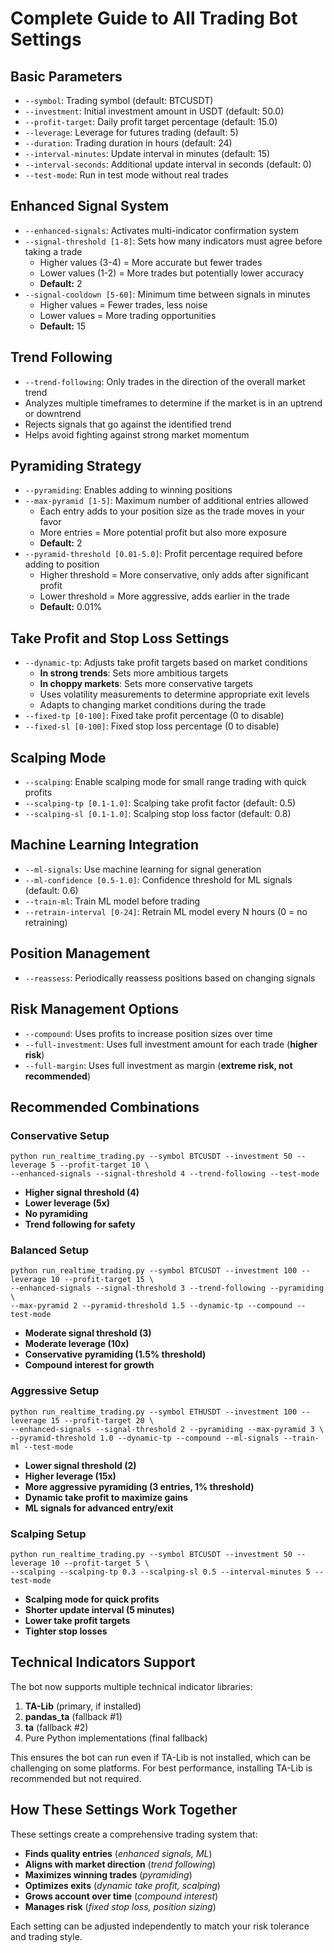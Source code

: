 # Complete Guide to All Trading Bot Settings

## Basic Parameters
- `--symbol`: Trading symbol (default: BTCUSDT)
- `--investment`: Initial investment amount in USDT (default: 50.0)
- `--profit-target`: Daily profit target percentage (default: 15.0)
- `--leverage`: Leverage for futures trading (default: 5)
- `--duration`: Trading duration in hours (default: 24)
- `--interval-minutes`: Update interval in minutes (default: 15)
- `--interval-seconds`: Additional update interval in seconds (default: 0)
- `--test-mode`: Run in test mode without real trades

## Enhanced Signal System
- `--enhanced-signals`: Activates multi-indicator confirmation system  
- `--signal-threshold [1-8]`: Sets how many indicators must agree before taking a trade  
  - Higher values (3-4) = More accurate but fewer trades  
  - Lower values (1-2) = More trades but potentially lower accuracy  
  - **Default:** 2  
- `--signal-cooldown [5-60]`: Minimum time between signals in minutes
  - Higher values = Fewer trades, less noise
  - Lower values = More trading opportunities
  - **Default:** 15

## Trend Following
- `--trend-following`: Only trades in the direction of the overall market trend  
- Analyzes multiple timeframes to determine if the market is in an uptrend or downtrend  
- Rejects signals that go against the identified trend  
- Helps avoid fighting against strong market momentum  

## Pyramiding Strategy
- `--pyramiding`: Enables adding to winning positions  
- `--max-pyramid [1-5]`: Maximum number of additional entries allowed  
  - Each entry adds to your position size as the trade moves in your favor  
  - More entries = More potential profit but also more exposure  
  - **Default:** 2  
- `--pyramid-threshold [0.01-5.0]`: Profit percentage required before adding to position  
  - Higher threshold = More conservative, only adds after significant profit  
  - Lower threshold = More aggressive, adds earlier in the trade  
  - **Default:** 0.01%  

## Take Profit and Stop Loss Settings
- `--dynamic-tp`: Adjusts take profit targets based on market conditions  
  - **In strong trends**: Sets more ambitious targets  
  - **In choppy markets**: Sets more conservative targets  
  - Uses volatility measurements to determine appropriate exit levels  
  - Adapts to changing market conditions during the trade  
- `--fixed-tp [0-100]`: Fixed take profit percentage (0 to disable)
- `--fixed-sl [0-100]`: Fixed stop loss percentage (0 to disable)

## Scalping Mode
- `--scalping`: Enable scalping mode for small range trading with quick profits
- `--scalping-tp [0.1-1.0]`: Scalping take profit factor (default: 0.5)
- `--scalping-sl [0.1-1.0]`: Scalping stop loss factor (default: 0.8)

## Machine Learning Integration
- `--ml-signals`: Use machine learning for signal generation
- `--ml-confidence [0.5-1.0]`: Confidence threshold for ML signals (default: 0.6)
- `--train-ml`: Train ML model before trading
- `--retrain-interval [0-24]`: Retrain ML model every N hours (0 = no retraining)

## Position Management
- `--reassess`: Periodically reassess positions based on changing signals

## Risk Management Options
- `--compound`: Uses profits to increase position sizes over time  
- `--full-investment`: Uses full investment amount for each trade (**higher risk**)  
- `--full-margin`: Uses full investment as margin (**extreme risk, not recommended**)  

## Recommended Combinations

### Conservative Setup
```
python run_realtime_trading.py --symbol BTCUSDT --investment 50 --leverage 5 --profit-target 10 \
--enhanced-signals --signal-threshold 4 --trend-following --test-mode
```
- **Higher signal threshold (4)**  
- **Lower leverage (5x)**  
- **No pyramiding**  
- **Trend following for safety**  

### Balanced Setup
```
python run_realtime_trading.py --symbol BTCUSDT --investment 100 --leverage 10 --profit-target 15 \
--enhanced-signals --signal-threshold 3 --trend-following --pyramiding \
--max-pyramid 2 --pyramid-threshold 1.5 --dynamic-tp --compound --test-mode
```
- **Moderate signal threshold (3)**  
- **Moderate leverage (10x)**  
- **Conservative pyramiding (1.5% threshold)**  
- **Compound interest for growth**  

### Aggressive Setup
```
python run_realtime_trading.py --symbol ETHUSDT --investment 100 --leverage 15 --profit-target 20 \
--enhanced-signals --signal-threshold 2 --pyramiding --max-pyramid 3 \
--pyramid-threshold 1.0 --dynamic-tp --compound --ml-signals --train-ml --test-mode
```
- **Lower signal threshold (2)**  
- **Higher leverage (15x)**  
- **More aggressive pyramiding (3 entries, 1% threshold)**  
- **Dynamic take profit to maximize gains**  
- **ML signals for advanced entry/exit**  

### Scalping Setup
```
python run_realtime_trading.py --symbol BTCUSDT --investment 50 --leverage 10 --profit-target 5 \
--scalping --scalping-tp 0.3 --scalping-sl 0.5 --interval-minutes 5 --test-mode
```
- **Scalping mode for quick profits**
- **Shorter update interval (5 minutes)**
- **Lower take profit targets**
- **Tighter stop losses**

## Technical Indicators Support

The bot now supports multiple technical indicator libraries:

1. **TA-Lib** (primary, if installed)
2. **pandas_ta** (fallback #1)
3. **ta** (fallback #2)
4. Pure Python implementations (final fallback)

This ensures the bot can run even if TA-Lib is not installed, which can be challenging on some platforms. For best performance, installing TA-Lib is recommended but not required.

## How These Settings Work Together
These settings create a comprehensive trading system that:  
- **Finds quality entries** (*enhanced signals, ML*)  
- **Aligns with market direction** (*trend following*)  
- **Maximizes winning trades** (*pyramiding*)  
- **Optimizes exits** (*dynamic take profit, scalping*)  
- **Grows account over time** (*compound interest*)  
- **Manages risk** (*fixed stop loss, position sizing*)

Each setting can be adjusted independently to match your risk tolerance and trading style.  